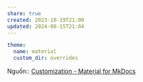 ```yaml
---
share: true
created: 2023-10-19T21:00
updated: 2024-08-15T21:04
---
```

```yaml
theme:
  name: material
  custom_dir: overrides
```
Nguồn:: [Customization - Material for MkDocs](https://squidfunk.github.io/mkdocs-material/customization/#extending-the-theme)
